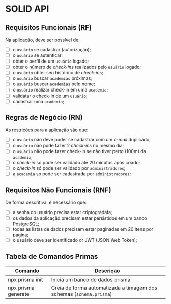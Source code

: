 # SOLID API

## Requisitos Funcionais (RF)

Na aplicação, deve ser possível de:

- [ ] o `usuário` se cadastrar (autorização);
- [ ] o `usuário` se autenticar;
- [ ] obter o perfil de um `usuário` logado;
- [ ] obter o número de _check-ins_ realizados pelo `usuário` logado;
- [ ] o `usuário` obter seu histórico de _check-ins_;
- [ ] o `usuário` buscar `academias` próximas;
- [ ] o `usuário` buscar `academias` pelo nome;
- [ ] o `usuário` realizar check-in em uma `academia`;
- [ ] validatar o check-in de um `usuário`;
- [ ] cadastrar uma `academia`;

## Regras de Negócio (RN)

As restrições para a aplicação são que:

- [ ] o `usuário` não deve poder se cadastrar com um _e-mail_ duplicado;
- [ ] o `usuário` não pode fazer 2 _check-ins_ no mesmo dia;
- [ ] o `usuário` não pode fazer check-in se não tiver perto (100m) da `academia`;
- [ ] o _check-in_ só pode ser validado até 20 minutos após criado;
- [ ] o _check-in_ só pode ser validado por `administradores`;
- [ ] a `academia` só pode ser cadastrada por `administradores`;

## Requisitos Não Funcionais (RNF)

De forma descritiva, é necessário que:

- [ ] a senha do usuário precisa estar criptogradafa;
- [ ] os dados da aplicação precisam estar persistidos em um banco PostgreSQL;
- [ ] todas as listas de dados precisam estar paginadas em 20 itens por página;
- [ ] o usuário deve ser identificado or JWT (JSON Web Token);

## Tabela de Comandos Primas

| Comando             | Descrição                                                           |
| ------------------- | ------------------------------------------------------------------- |
| npx prisma init     | Inicia um banco de dados prisma                                     |
| npx prisma generate | Creia de forma automatizada a timagem dos schemas (`schema.prisma`) |
